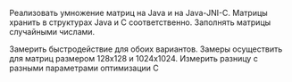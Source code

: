 Реализовать умножение матриц на Java и на Java-JNI-C. Матрицы хранить в структурах Java и C соответственно.
Заполнять матрицы случайными числами.

Замерить быстродействие для обоих вариантов. Замеры осуществить для матриц размером 128x128 и 1024x1024.
Измерить разницу с разными параметрами оптимизации C
